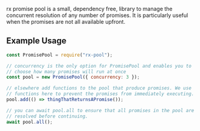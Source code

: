 rx promise pool is a small, dependency free, library to manage the
concurrent resolution of any number of promises. It is particularly useful
when the promises are not all available upfront.

## Example Usage

```javascript
const PromisePool = require("rx-pool");

// concurrency is the only option for PromisePool and enables you to
// choose how many promises will run at once
const pool = new PromisePool({ concurrency: 3 });

// elsewhere add functions to the pool that produce promises. We use
// functions here to prevent the promises from immediately executing.
pool.add(() => thingThatReturnsAPromise());

// you can await pool.all to ensure that all promises in the pool are
// resolved before continuing.
await pool.all();
```
